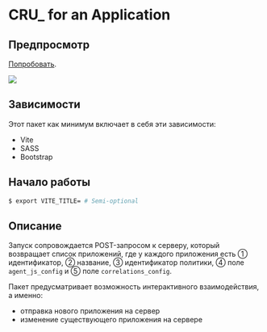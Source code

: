 # CRU_ for an Application

## Предпросмотр

[Попробовать](https://vladimircreator.github.io/Packages/cru_-for-an-application/).

![](../static/cru_-for-an-application/cru_-for-an-application.gif)

## Зависимости
Этот пакет как минимум включает в себя эти зависимости:

- Vite
- SASS
- Bootstrap

## Начало работы

```bash
$ export VITE_TITLE= # Semi-optional
```

## Описание

Запуск сопровождается POST-запросом к серверу, который возвращает список приложений, где у каждого приложения есть ① идентификатор, ② название, ③ идентификатор политики, ④ поле `agent_js_config` и ⑤ поле `correlations_config`.

Пакет предусматривает возможность интерактивного взаимодействия, а именно:

- отправка нового приложения на сервер
- изменение существующего приложения на сервере

